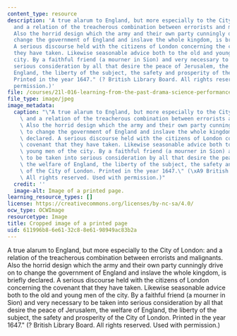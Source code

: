 ```yaml
---
content_type: resource
description: 'A true alarum to England, but more especially to the City of London:
  and a relation of the treacherous combination between errorists and malignants.
  Also the horrid design which the army and their own party cunningly drive on to
  change the government of England and inslave the whole kingdom, is briefly declared.
  A serious discourse held with the citizens of London concerning the covenant that
  they have taken. Likewise seasonable advice both to the old and young men of the
  city. By a faithful friend (a mourner in Sion) and very necessary to be taken into
  serious consideration by all that desire the peace of Jerusalem, the welfare of
  England, the liberty of the subject, the safety and prosperity of the City of London.
  Printed in the year 1647." (? British Library Board. All rights reserved. Used with
  permission.)'
file: /courses/21l-016-learning-from-the-past-drama-science-performance-spring-2009/611996b86e6132c88e6198949ac83b2a_21l-016s09-th.jpg
file_type: image/jpeg
image_metadata:
  caption: "\"A true alarum to England, but more especially to the City of London:\
    \ and a relation of the treacherous combination between errorists and malignants.\
    \ Also the horrid design which the army and their own party cunningly drive on\
    \ to change the government of England and inslave the whole kingdom, is briefly\
    \ declared. A serious discourse held with the citizens of London concerning the\
    \ covenant that they have taken. Likewise seasonable advice both to the old and\
    \ young men of the city. By a faithful friend (a mourner in Sion) and very necessary\
    \ to be taken into serious consideration by all that desire the peace of Jerusalem,\
    \ the welfare of England, the liberty of the subject, the safety and prosperity\
    \ of the City of London. Printed in the year 1647.\" (\xA9 British Library Board.\
    \ All rights reserved. Used with permission.)"
  credit: ''
  image-alt: Image of a printed page.
learning_resource_types: []
license: https://creativecommons.org/licenses/by-nc-sa/4.0/
ocw_type: OCWImage
resourcetype: Image
title: Cropped image of a printed page
uid: 611996b8-6e61-32c8-8e61-98949ac83b2a
---
```

A true alarum to England, but more especially to the City of London: and a relation of the treacherous combination between errorists and malignants. Also the horrid design which the army and their own party cunningly drive on to change the government of England and inslave the whole kingdom, is briefly declared. A serious discourse held with the citizens of London concerning the covenant that they have taken. Likewise seasonable advice both to the old and young men of the city. By a faithful friend (a mourner in Sion) and very necessary to be taken into serious consideration by all that desire the peace of Jerusalem, the welfare of England, the liberty of the subject, the safety and prosperity of the City of London. Printed in the year 1647." (? British Library Board. All rights reserved. Used with permission.)